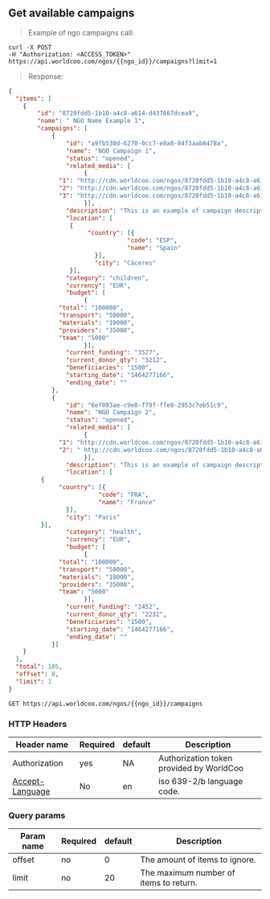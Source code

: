## Get available campaigns

> Example of ngo campaigns call:

```shell
curl -X POST
-H "Authorization: <ACCESS_TOKEN>"
https://api.worldcoo.com/ngos/{{ngo_id}}/campaigns?limit=1
```

> Response:

```json
{
  "items": [
    {
        "id": "8720fdd5-1b10-a4c8-a614-d437667dcea9",
        "name": " NGO Name Example 1",
        "campaigns": [
            {
                "id": "a9fb530d-6270-0cc7-e8a8-84f3aab8478a",
                "name": "NGO Campaign 1",
                "status": "opened",
                "related_media": [
                     {
    	      "1": "http://cdn.worldcoo.com/ngos/8720fdd5-1b10-a4c8-a614-d437667dcea9/campaign/a9fb530d-6270-0cc7-e8a8-84f3aab8478a/1.png",
    	      "2": "http://cdn.worldcoo.com/ngos/8720fdd5-1b10-a4c8-a614-d437667dcea9/campaign/ a9fb530d-6270-0cc7-e8a8-84f3aab8478a/2.png",
    	      "3": "http://cdn.worldcoo.com/ngos/8720fdd5-1b10-a4c8-a614-d437667dcea9/campaign/ a9fb530d-6270-0cc7-e8a8-84f3aab8478a/3.png "
                     }],
                "description": "This is an example of campaign description.",
    			"location": [
    			 {
    			      "country": [{
    		           	         "code": "ESP",
    		                     "name": "Spain"
    		       	    }],
    		       	    "city": "Cáceres"
    			 }],
                "category": "children",
                "currency": "EUR",
                "budget": [
                     {
    	      "total": "100000",
    	      "transport": "50000",
    	      "materials": "10000",
    	      "providers": "35000",
    	      "team": "5000"
                     }],
                "current_funding": "3527",
                "current_donor_qty": "3212",
                "beneficiaries": "1500",
                "starting_date": "1464277166",
                "ending_date": ""
            },
            {
                "id": "6ef093ae-c9e0-f79f-ffe0-2953c7eb51c9",
                "name": "NGO Campaign 2",
                "status": "opened",
                "related_media": [
                     {
    	      "1": "http://cdn.worldcoo.com/ngos/8720fdd5-1b10-a4c8-a614-d437667dcea9/campaign/ 6ef093ae-c9e0-f79f-ffe0-2953c7eb51c9/1.png",
    	      "2": " http://cdn.worldcoo.com/ngos/8720fdd5-1b10-a4c8-a614-d437667dcea9/campaign/ 6ef093ae-c9e0-f79f-ffe0-2953c7eb51c9/2.png"
                     }],
                "description": "This is an example of campaign description.",
                "location": [
    	 {
    	      "country": [{
               	         "code": "FRA",
                         "name": "France"
           	    }],
           	    "city": "Paris"
    	 }],
                "category": "health",
                "currency": "EUR",
                "budget": [
                     {
    	      "total": "100000",
    	      "transport": "50000",
    	      "materials": "10000",
    	      "providers": "35000",
    	      "team": "5000"
                     }],
                "current_funding": "2452",
                "current_donor_qty": "2232",
                "beneficiaries": "1500",
                "starting_date": "1464277166",
                "ending_date": ""
            }]
    }
  ],
  "total": 105,
  "offset": 0,
  "limit": 1
}

```

`GET https://api.worldcoo.com/ngos/{{ngo_id}}/campaigns`

### HTTP Headers

Header name | Required | default | Description
---------- | ------- | ------- | -------
Authorization | yes | NA | Authorization token provided by WorldCoo
[Accept-Language](https://www.w3.org/Protocols/rfc2616/rfc2616-sec14.html#sec14.4) | No | en | iso 639-2/b language code.

### Query params

Param name | Required | default | Description
---------- | ------- | ------- | -------
offset | no | 0 | The amount of items to ignore.
limit | no | 20 | The maximum number of items to return.